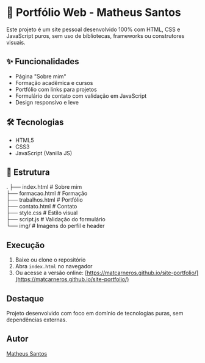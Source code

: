 # 📡 Portfólio Web - Matheus Santos

Este projeto é um site pessoal desenvolvido 100% com HTML, CSS e JavaScript puros, sem uso de bibliotecas, frameworks
ou construtores visuais.

## ✨ Funcionalidades

- Página "Sobre mim"
- Formação acadêmica e cursos
- Portfólio com links para projetos
- Formulário de contato com validação em JavaScript
- Design responsivo e leve

## 🛠 Tecnologias

- HTML5  
- CSS3  
- JavaScript (Vanilla JS)

## 📁 Estrutura
.
├── index.html           # Sobre mim  
├── formacao.html        # Formação  
├── trabalhos.html       # Portfólio  
├── contato.html         # Contato  
├── style.css            # Estilo visual  
├── script.js            # Validação do formulário  
└── img/                 # Imagens do perfil e header

## Execução

1. Baixe ou clone o repositório  
2. Abra `index.html` no navegador  
3. Ou acesse a versão online: [https://matcarneros.github.io/site-portfolio/](https://matcarneros.github.io/site-portfolio/)

## Destaque

Projeto desenvolvido com foco em domínio de tecnologias puras, sem dependências externas.

## Autor

[Matheus Santos](https://github.com/matcarneros)
